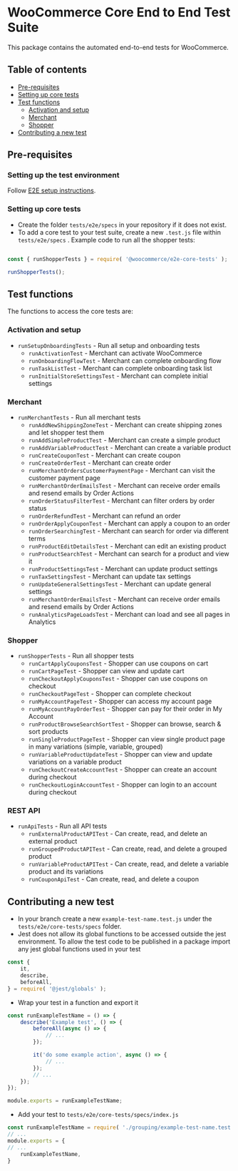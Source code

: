 # WooCommerce Core End to End Test Suite

This package contains the automated end-to-end tests for WooCommerce.

## Table of contents

- [Pre-requisites](#pre-requisites)
- [Setting up core tests](#setting-up-core-tests)
- [Test functions](#test-functions)
  - [Activation and setup](#activation-and-setup)
  - [Merchant](#merchant)
  - [Shopper](#shopper)
- [Contributing a new test](#contributing-a-new-test)

## Pre-requisites

### Setting up the test environment

Follow [E2E setup instructions](https://github.com/woocommerce/woocommerce/blob/trunk/tests/e2e/README.md).

### Setting up core tests

- Create the folder `tests/e2e/specs` in your repository if it does not exist.
- To add a core test to your test suite, create a new `.test.js` file within `tests/e2e/specs` . Example code to run all the shopper tests:
```js

const { runShopperTests } = require( '@woocommerce/e2e-core-tests' );

runShopperTests();

```

## Test functions

The functions to access the core tests are:

### Activation and setup

- `runSetupOnboardingTests` - Run all setup and onboarding tests
  - `runActivationTest` - Merchant can activate WooCommerce
  - `runOnboardingFlowTest` - Merchant can complete onboarding flow
  - `runTaskListTest` - Merchant can complete onboarding task list
  - `runInitialStoreSettingsTest` - Merchant can complete initial settings

### Merchant

- `runMerchantTests` - Run all merchant tests
  - `runAddNewShippingZoneTest` - Merchant can create shipping zones and let shopper test them
  - `runAddSimpleProductTest` - Merchant can create a simple product
  - `runAddVariableProductTest` - Merchant can create a variable product
  - `runCreateCouponTest` - Merchant can create coupon
  - `runCreateOrderTest` - Merchant can create order
  - `runMerchantOrdersCustomerPaymentPage` - Merchant can visit the customer payment page
  - `runMerchantOrderEmailsTest` - Merchant can receive order emails and resend emails by Order Actions
  - `runOrderStatusFilterTest` - Merchant can filter orders by order status
  - `runOrderRefundTest` - Merchant can refund an order
  - `runOrderApplyCouponTest` - Merchant can apply a coupon to an order
  - `runOrderSearchingTest` - Merchant can search for order via different terms
  - `runProductEditDetailsTest` - Merchant can edit an existing product
  - `runProductSearchTest` - Merchant can search for a product and view it
  - `runProductSettingsTest` - Merchant can update product settings
  - `runTaxSettingsTest` - Merchant can update tax settings
  - `runUpdateGeneralSettingsTest` - Merchant can update general settings
  - `runMerchantOrderEmailsTest` - Merchant can receive order emails and resend emails by Order Actions
  - `runAnalyticsPageLoadsTest` - Merchant can load and see all pages in Analytics

### Shopper

- `runShopperTests` - Run all shopper tests
  - `runCartApplyCouponsTest` - Shopper can use coupons on cart
  - `runCartPageTest` - Shopper can view and update cart
  - `runCheckoutApplyCouponsTest` - Shopper can use coupons on checkout
  - `runCheckoutPageTest` - Shopper can complete checkout
  - `runMyAccountPageTest` - Shopper can access my account page
  - `runMyAccountPayOrderTest` - Shopper can pay for their order in My Account
  - `runProductBrowseSearchSortTest` - Shopper can browse, search & sort products
  - `runSingleProductPageTest` - Shopper can view single product page in many variations (simple, variable, grouped)
  - `runVariableProductUpdateTest` - Shopper can view and update variations on a variable product
  - `runCheckoutCreateAccountTest` - Shopper can create an account during checkout
  - `runCheckoutLoginAccountTest` - Shopper can login to an account during checkout

### REST API

- `runApiTests` - Run all API tests
  - `runExternalProductAPITest` - Can create, read, and delete an external product
  - `runGroupedProductAPITest` - Can create, read, and delete a grouped product
  - `runVariableProductAPITest` - Can create, read, and delete a variable product and its variations
  - `runCouponApiTest` - Can create, read, and delete a coupon


## Contributing a new test

- In your branch create a new `example-test-name.test.js` under the `tests/e2e/core-tests/specs` folder.
- Jest does not allow its global functions to be accessed outside the jest environment. To allow the test code to be published in a package import any jest global functions used in your test
```js
const {
	it,
	describe,
	beforeAll,
} = require( '@jest/globals' );
```
- Wrap your test in a function and export it
```js
const runExampleTestName = () => {
	describe('Example test', () => {
		beforeAll(async () => {
			// ...
		});

		it('do some example action', async () => {
            // ...
		});
        // ...
    });
});

module.exports = runExampleTestName;
```
- Add your test to `tests/e2e/core-tests/specs/index.js`
```js
const runExampleTestName = require( './grouping/example-test-name.test' );
// ...
module.exports = {
// ...
    runExampleTestName,
}
```
